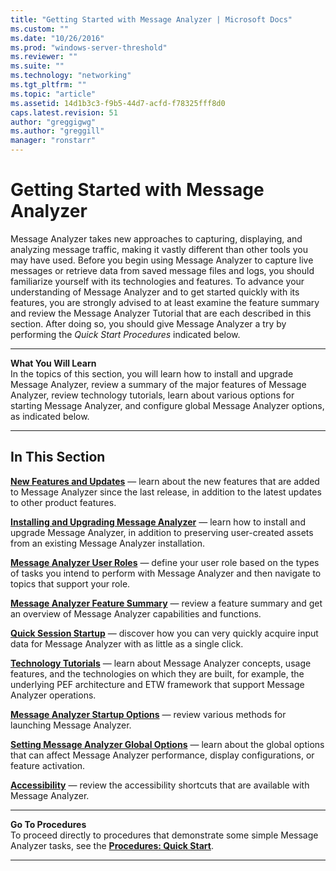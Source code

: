 ```yaml
---
title: "Getting Started with Message Analyzer | Microsoft Docs"
ms.custom: ""
ms.date: "10/26/2016"
ms.prod: "windows-server-threshold"
ms.reviewer: ""
ms.suite: ""
ms.technology: "networking"
ms.tgt_pltfrm: ""
ms.topic: "article"
ms.assetid: 14d1b3c3-f9b5-44d7-acfd-f78325fff8d0
caps.latest.revision: 51
author: "greggigwg"
ms.author: "greggill"
manager: "ronstarr"
---
```


# Getting Started with Message Analyzer

Message Analyzer takes new approaches to capturing, displaying, and analyzing message traffic, making it vastly different than other tools you may have used. Before you begin using Message Analyzer to capture live messages or retrieve data from saved message files and logs, you should familiarize yourself with its technologies and features. To advance your understanding of Message Analyzer and to get started quickly with its features, you are strongly advised to at least examine the feature summary and review the Message Analyzer Tutorial that are each described in this section. After doing so, you should give Message Analyzer a try by performing the *Quick Start Procedures* indicated below.

---

 **What You Will Learn**  
In the topics of this section, you will learn how to  install and upgrade Message Analyzer, review a summary of the  major features of Message Analyzer, review technology tutorials, learn about various options for starting Message Analyzer, and configure global Message Analyzer options, as indicated below.

---

## In This Section

 **[New Features and Updates](new-features-and-updates.md)**  — learn about the new features that are added to Message Analyzer since the last release, in addition to the latest updates to other product features.

 **[Installing and Upgrading Message Analyzer](installing-and-upgrading-message-analyzer.md)**  — learn how to install and upgrade Message Analyzer, in addition to preserving user-created assets from an existing Message Analyzer installation.

 **[Message Analyzer User Roles](message-analyzer-user-roles.md)**  — define your user role based on the types of tasks you intend to perform with Message Analyzer and then navigate to topics that support your role.

 **[Message Analyzer Feature Summary](message-analyzer-feature-summary.md)**  — review a feature summary and get an overview of Message Analyzer capabilities and functions.

 **[Quick Session Startup](quick-session-startup.md)**  — discover how you can very quickly acquire input data for Message Analyzer with as little as a single click.

 **[Technology Tutorials](technology-tutorials.md)**  — learn about Message Analyzer concepts, usage features, and the technologies on which they are built, for example, the underlying PEF architecture and ETW framework that support Message Analyzer operations.

 **[Message Analyzer Startup Options](message-analyzer-startup-options.md)**  — review various methods for launching Message Analyzer.

 **[Setting Message Analyzer Global Options](setting-message-analyzer-global-options.md)**  — learn about the global options that can affect Message Analyzer performance, display configurations, or feature activation.

 **[Accessibility](accessibility.md)**  — review the accessibility shortcuts that are available with Message Analyzer.

---

 **Go To Procedures**  
To proceed directly to procedures that demonstrate some simple Message Analyzer tasks, see the **[Procedures: Quick Start](procedures-quick-start.md)**.

---
